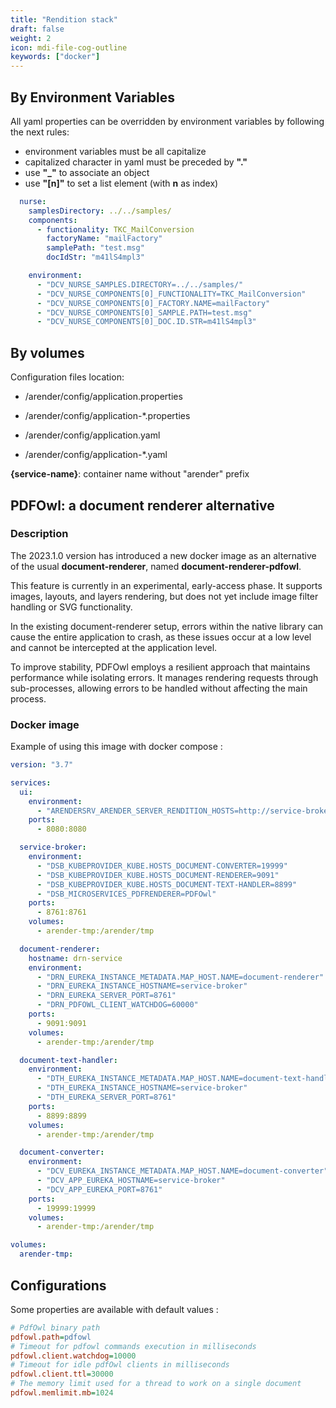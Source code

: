 ```yaml
---
title: "Rendition stack"
draft: false
weight: 2
icon: mdi-file-cog-outline
keywords: ["docker"]
---
```


## By Environment Variables

All yaml properties can be overridden by environment variables by following the next rules:

- environment variables must be all capitalize
- capitalized character in yaml must be preceded by **"."**
- use **"_"** to associate an object
- use **"[n]"** to set a list element (with **n** as index)


```yaml
  nurse:
    samplesDirectory: ../../samples/
    components:
      - functionality: TKC_MailConversion
        factoryName: "mailFactory"
        samplePath: "test.msg"
        docIdStr: "m41lS4mpl3"
```


```yaml
    environment:
      - "DCV_NURSE_SAMPLES.DIRECTORY=../../samples/"
      - "DCV_NURSE_COMPONENTS[0]_FUNCTIONALITY=TKC_MailConversion"
      - "DCV_NURSE_COMPONENTS[0]_FACTORY.NAME=mailFactory"
      - "DCV_NURSE_COMPONENTS[0]_SAMPLE.PATH=test.msg"
      - "DCV_NURSE_COMPONENTS[0]_DOC.ID.STR=m41lS4mpl3"
```



## By volumes

Configuration files location:

- /arender/config/application.properties
- /arender/config/application-*.properties

- /arender/config/application.yaml
- /arender/config/application-*.yaml

**{service-name}**: container name without "arender" prefix

## PDFOwl: a document renderer alternative

### Description

The 2023.1.0 version has introduced a new docker image as an alternative of the usual **document-renderer**, named **document-renderer-pdfowl**.

This feature is currently in an experimental, early-access phase. It supports images, layouts, and layers rendering, but does not yet include image filter handling or SVG functionality.

In the existing document-renderer setup, errors within the native library can cause the entire application to crash,
as these issues occur at a low level and cannot be intercepted at the application level.

To improve stability, PDFOwl employs a resilient approach that maintains performance while isolating errors. It manages
rendering requests through sub-processes, allowing errors to be handled without affecting the main process.

### Docker image


Example of using this image with docker compose :

```yaml
version: "3.7"

services:
  ui:
    environment:
      - "ARENDERSRV_ARENDER_SERVER_RENDITION_HOSTS=http://service-broker:8761/"
    ports:
      - 8080:8080

  service-broker:
    environment:
      - "DSB_KUBEPROVIDER_KUBE.HOSTS_DOCUMENT-CONVERTER=19999"
      - "DSB_KUBEPROVIDER_KUBE.HOSTS_DOCUMENT-RENDERER=9091"
      - "DSB_KUBEPROVIDER_KUBE.HOSTS_DOCUMENT-TEXT-HANDLER=8899"
      - "DSB_MICROSERVICES_PDFRENDERER=PDFOwl"
    ports:
      - 8761:8761
    volumes:
      - arender-tmp:/arender/tmp

  document-renderer:
    hostname: drn-service
    environment:
      - "DRN_EUREKA_INSTANCE_METADATA.MAP_HOST.NAME=document-renderer"
      - "DRN_EUREKA_INSTANCE_HOSTNAME=service-broker"
      - "DRN_EUREKA_SERVER_PORT=8761"
      - "DRN_PDFOWL_CLIENT_WATCHDOG=60000"
    ports:
      - 9091:9091
    volumes:
      - arender-tmp:/arender/tmp

  document-text-handler:
    environment:
      - "DTH_EUREKA_INSTANCE_METADATA.MAP_HOST.NAME=document-text-handler"
      - "DTH_EUREKA_INSTANCE_HOSTNAME=service-broker"
      - "DTH_EUREKA_SERVER_PORT=8761"
    ports:
      - 8899:8899
    volumes:
      - arender-tmp:/arender/tmp

  document-converter:
    environment:
      - "DCV_EUREKA_INSTANCE_METADATA.MAP_HOST.NAME=document-converter"
      - "DCV_APP_EUREKA_HOSTNAME=service-broker"
      - "DCV_APP_EUREKA_PORT=8761"
    ports:
      - 19999:19999
    volumes:
      - arender-tmp:/arender/tmp

volumes:
  arender-tmp:

```

## Configurations

Some properties are available with default values :
```cfg
# PdfOwl binary path
pdfowl.path=pdfowl
# Timeout for pdfowl commands execution in milliseconds
pdfowl.client.watchdog=10000
# Timeout for idle pdfOwl clients in milliseconds
pdfowl.client.ttl=30000
# The memory limit used for a thread to work on a single document
pdfowl.memlimit.mb=1024
```
